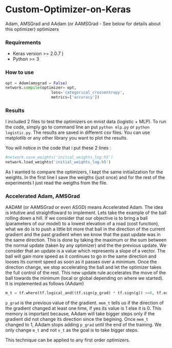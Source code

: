# Custom-Optimizer-on-Keras
Adam, AMSGrad and AAdam (or AAMSGrad - See below for details about this optimizer) optimizers 

### Requirements

* Keras version >= 2.0.7 )
* Python >= 3 
  
  
### How to use
```python
opt = Adam(amsgrad = False)
network.compile(optimizer= opt,
                    loss='categorical_crossentropy',
                    metrics=['accuracy'])

```

### Results 
I included 2 files to test the optimizers on mnist data (logistic + MLP).
To run the code, simply go to command line an put ```python mlp.py``` or ```python logistic.py```. 
The results are saved in different csv files. You can use matplotlib or any other library you want to plot the results.

You will notice in the code that i put these 2 lines :
```python 
#network.save_weights('initial_weights_log.h5')
network.load_weights('initial_weights_log.h5')
```
As I wanted to compare the optimizers, I kept the same initialization for the weights. In the first line I save the weigths (just once) and for the rest of the experiments I just read the weigths from the file. 

### Accelerated Adam, AMSGrad
AADAM (or AAMSGrad or even ASGD) means  Accelerated Adam. The idea is intutive and straightfoward to implement.
Lets take the example of the ball rolling down a hill. If we consider that our objective is to bring a ball (parameters of our model) to a lowest elevation of a road (cost function), what we do is to push a little bit more that ball in the direction of the current gradient and the past gradient when we know that the past update was in the same direction. This is done by taking the maximum or the sum between the normal update (taken by any optimizer) and the the previous update. We consider that an update is a value which represents a slope of a vector. The ball will gain more speed as it continues to go in the same direction and looses its current speed as soon as it passes over a minimum. Once the direction change, we stop accelerating the ball and let the optimizer takes the full control of the rest. This new update rule accelerates the move of the ball towards the minimum (local or global depending on where we started). It is implemented as follows (AAdam)
```python 
m_t = tf.where(tf.logical_and((tf.sign(p_grad) * tf.sign(g)) >=0, tf.equal(mem_t, 0)),(self.beta_1 * m) + (1. - self.beta_1) * (g+p_grad),(self.beta_1 * m) + (1. - self.beta_1) * g) 
```
```p_grad``` is the previous value of the gradient. ```mem_t``` tells us if the direction of the gradient changed at least one time, if yes its value is 1 else it is 0. This memory is important because, AAdam will take bigger steps only if the gradient did not change its direction since the begining. Once ```mem_t``` changed to 1, AAdam stops adding ```p_grad``` until the end of the training. We only change ```m_t``` and not ```v_t``` as the goal is to take bigger steps. 

This technique can be applied to any first order optimizers. 

